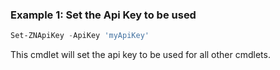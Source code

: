 ### Example 1: Set the Api Key to be used
```powershell
Set-ZNApiKey -ApiKey 'myApiKey'

```

This cmdlet will set the api key to be used for all other cmdlets.

